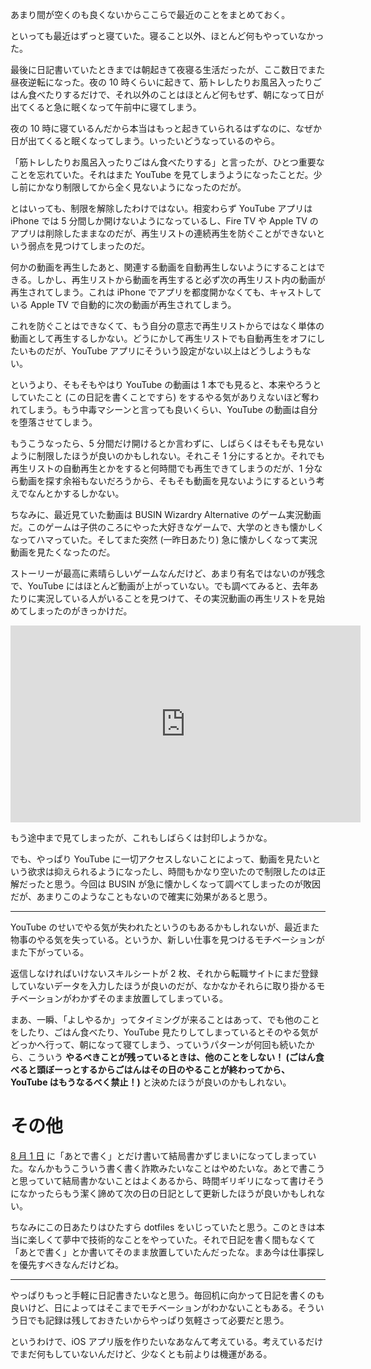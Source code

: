 あまり間が空くのも良くないからここらで最近のことをまとめておく。

といっても最近はずっと寝ていた。寝ること以外、ほとんど何もやっていなかった。

最後に日記書いていたときまでは朝起きて夜寝る生活だったが、ここ数日でまた昼夜逆転になった。夜の 10 時くらいに起きて、筋トレしたりお風呂入ったりごはん食べたりするだけで、それ以外のことはほとんど何もせず、朝になって日が出てくると急に眠くなって午前中に寝てしまう。

夜の 10 時に寝ているんだから本当はもっと起きていられるはずなのに、なぜか日が出てくると眠くなってしまう。いったいどうなっているのやら。

「筋トレしたりお風呂入ったりごはん食べたりする」と言ったが、ひとつ重要なことを忘れていた。それはまた YouTube を見てしまうようになったことだ。少し前にかなり制限してから全く見ないようになったのだが。

とはいっても、制限を解除したわけではない。相変わらず YouTube アプリは iPhone では 5 分間しか開けないようになっているし、Fire TV や Apple TV のアプリは削除したままなのだが、再生リストの連続再生を防ぐことができないという弱点を見つけてしまったのだ。

何かの動画を再生したあと、関連する動画を自動再生しないようにすることはできる。しかし、再生リストから動画を再生すると必ず次の再生リスト内の動画が再生されてしまう。これは iPhone でアプリを都度開かなくても、キャストしている Apple TV で自動的に次の動画が再生されてしまう。

これを防ぐことはできなくて、もう自分の意志で再生リストからではなく単体の動画として再生するしかない。どうにかして再生リストでも自動再生をオフにしたいものだが、YouTube アプリにそういう設定がない以上はどうしようもない。

というより、そもそもやはり YouTube の動画は 1 本でも見ると、本来やろうとしていたこと (この日記を書くことですら) をするやる気がありえないほど奪われてしまう。もう中毒マシーンと言っても良いくらい、YouTube の動画は自分を堕落させてしまう。

もうこうなったら、5 分間だけ開けるとか言わずに、しばらくはそもそも見ないように制限したほうが良いのかもしれない。それこそ 1 分にするとか。それでも再生リストの自動再生とかをすると何時間でも再生できてしまうのだが、1 分なら動画を探す余裕もないだろうから、そもそも動画を見ないようにするという考えでなんとかするしかない。

ちなみに、最近見ていた動画は BUSIN Wizardry Alternative のゲーム実況動画だ。このゲームは子供のころにやった大好きなゲームで、大学のときも懐かしくなってハマっていた。そしてまた突然 (一昨日あたり) 急に懐かしくなって実況動画を見たくなったのだ。

ストーリーが最高に素晴らしいゲームなんだけど、あまり有名ではないのが残念で、YouTube にはほとんど動画が上がっていない。でも調べてみると、去年あたりに実況している人がいることを見つけて、その実況動画の再生リストを見始めてしまったのがきっかけだ。

<iframe width="560" height="315" src="https://www.youtube.com/embed/pMgIJCqyC3A" frameborder="0" allow="accelerometer; autoplay; encrypted-media; gyroscope; picture-in-picture" allowfullscreen></iframe>

もう途中まで見てしまったが、これもしばらくは封印しようかな。

でも、やっぱり YouTube に一切アクセスしないことによって、動画を見たいという欲求は抑えられるようになったし、時間もかなり空いたので制限したのは正解だったと思う。今回は BUSIN が急に懐かしくなって調べてしまったのが敗因だが、あまりこのようなこともないので確実に効果があると思う。

---

YouTube のせいでやる気が失われたというのもあるかもしれないが、最近また物事のやる気を失っている。というか、新しい仕事を見つけるモチベーションがまた下がっている。

返信しなければいけないスキルシートが 2 枚、それから転職サイトにまだ登録していないデータを入力したほうが良いのだが、なかなかそれらに取り掛かるモチベーションがわかずそのまま放置してしまっている。

まあ、一瞬、「よしやるか」ってタイミングが来ることはあって、でも他のことをしたり、ごはん食べたり、YouTube 見たりしてしまっているとそのやる気がどっかへ行って、朝になって寝てしまう、っていうパターンが何回も続いたから、こういう **やるべきことが残っているときは、他のことをしない！ (ごはん食べると頭ぼーっとするからごはんはその日のやることが終わってから、YouTube はもうなるべく禁止！)** と決めたほうが良いのかもしれない。



# その他
[8 月 1 日](/2020/08/01) に「あとで書く」とだけ書いて結局書かずじまいになってしまっていた。なんかもうこういう書く書く詐欺みたいなことはやめたいな。あとで書こうと思っていて結局書かないことはよくあるから、時間ギリギリになって書けそうになかったらもう潔く諦めて次の日の日記として更新したほうが良いかもしれない。

ちなみにこの日あたりはひたすら dotfiles をいじっていたと思う。このときは本当に楽しくて夢中で技術的なことをやっていた。それで日記を書く間もなくて「あとで書く」とか書いてそのまま放置していたんだったな。まあ今は仕事探しを優先すべきなんだけどね。

---

やっぱりもっと手軽に日記書きたいなと思う。毎回机に向かって日記を書くのも良いけど、日によってはそこまでモチベーションがわかないこともある。そういう日でも記録は残しておきたいからやっぱり気軽さって必要だと思う。

というわけで、iOS アプリ版を作りたいなあなんて考えている。考えているだけでまだ何もしていないんだけど、少なくとも前よりは機運がある。
